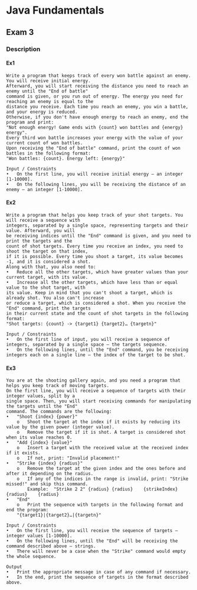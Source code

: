 # Java Fundamentals

## Exam 3

### Description
#### Ex1 
    Write a program that keeps track of every won battle against an enemy. You will receive initial energy.
    Afterward, you will start receiving the distance you need to reach an enemy until the "End of battle"
    command is given, or you run out of energy. The energy you need for reaching an enemy is equal to the
    distance you receive. Each time you reach an enemy, you win a battle, and your energy is reduced. 
    Otherwise, if you don't have enough energy to reach an enemy, end the program and print: 
    "Not enough energy! Game ends with {count} won battles and {energy} energy". 
    Every third won battle increases your energy with the value of your current count of won battles.
    Upon receiving the "End of battle" command, print the count of won battles in the following format: 
    "Won battles: {count}. Energy left: {energy}" 

    Input / Constraints 
    •	On the first line, you will receive initial energy – an integer [1-10000]. 
    •	On the following lines, you will be receiving the distance of an enemy – an integer [1-10000].

#### Ex2
    Write a program that helps you keep track of your shot targets. You will receive a sequence with 
    integers, separated by a single space, representing targets and their value. Afterward, you will 
    be receiving indices until the "End" command is given, and you need to print the targets and the 
    count of shot targets. Every time you receive an index, you need to shoot the target on that index, 
    if it is possible. Every time you shoot a target, its value becomes -1, and it is considered a shot.
    Along with that, you also need to:
    •	Reduce all the other targets, which have greater values than your current target, with its value.
    •	Increase all the other targets, which have less than or equal value to the shot target, with 
    its value. Keep in mind that you can't shoot a target, which is already shot. You also can't increase
    or reduce a target, which is considered a shot. When you receive the "End" command, print the targets
    in their current state and the count of shot targets in the following format: 
    "Shot targets: {count} -> {target1} {target2}… {targetn}" 

    Input / Constraints 
    •	On the first line of input, you will receive a sequence of integers, separated by a single space – the targets sequence. 
    •	On the following lines, until the "End" command, you be receiving integers each on a single line – the index of the target to be shot. 

#### Ex3
    You are at the shooting gallery again, and you need a program that helps you keep track of moving targets.
    On the first line, you will receive a sequence of targets with their integer values, split by a 
    single space. Then, you will start receiving commands for manipulating the targets until the "End" 
    command. The commands are the following: 
    •	"Shoot {index} {power}"
        o	Shoot the target at the index if it exists by reducing its value by the given power (integer value). 
        o	Remove the target if it is shot. A target is considered shot when its value reaches 0. 
    •	"Add {index} {value}" 
        o	Insert a target with the received value at the received index if it exists.
        o	If not, print: "Invalid placement!" 
    •	"Strike {index} {radius}" 
        o	Remove the target at the given index and the ones before and after it depending on the radius. 
        o	If any of the indices in the range is invalid, print: "Strike missed!" and skip this command.
            Example:  "Strike 2 2" {radius}	{radius}	{strikeIndex}	{radius}	{radius} 
    •	"End" 
        o	Print the sequence with targets in the following format and end the program: 
        "{target1}|{target2}…|{targetn}" 

    Input / Constraints 
    •	On the first line, you will receive the sequence of targets – integer values [1-10000].
    •	On the following lines, until the "End" will be receiving the command described above – strings.
    •	There will never be a case when the "Strike" command would empty the whole sequence. 

    Output 
    •	Print the appropriate message in case of any command if necessary. 
    •	In the end, print the sequence of targets in the format described above.
